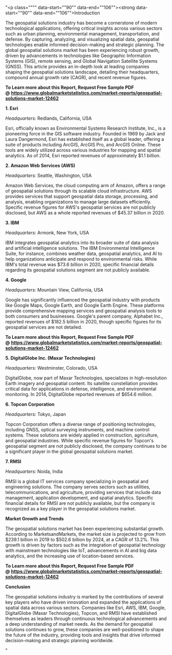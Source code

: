 "<p class="""" data-start=""90"" data-end=""106""><strong data-start=""90"" data-end=""106"">Introduction</strong></p>
<p class="""" data-start=""108"" data-end=""303""><span class=""relative -mx-px my-[-0.2rem] rounded px-px py-[0.2rem]"">The geospatial solutions industry has become a cornerstone of modern technological applications, offering critical insights across various sectors such as urban planning, environmental management, transportation, and defense.</span> <span class=""relative -mx-px my-[-0.2rem] rounded px-px py-[0.2rem]"">By capturing, analyzing, and visualizing spatial data, geospatial technologies enable informed decision-making and strategic planning.</span> <span class=""relative -mx-px my-[-0.2rem] rounded px-px py-[0.2rem]"">The global geospatial solutions market has been experiencing robust growth, driven by advancements in technologies like Geographic Information Systems (GIS), remote sensing, and Global Navigation Satellite Systems (GNSS).</span> <span class=""relative -mx-px my-[-0.2rem] rounded px-px py-[0.2rem]"">This article provides an in-depth look at leading companies shaping the geospatial solutions landscape, detailing their headquarters, compound annual growth rate (CAGR), and recent revenue figures.</span></p>
<p class="""" data-start=""108"" data-end=""303""><strong>To Learn more about this Report, Request Free Sample PDF @&nbsp;<a href=""https://www.globalmarketstatistics.com/market-reports/geospatial-solutions-market-12462"">https://www.globalmarketstatistics.com/market-reports/geospatial-solutions-market-12462</a></strong></p>
<p class="""" data-start=""305"" data-end=""316""><strong data-start=""305"" data-end=""316"">1. Esri</strong></p>
<p class="""" data-start=""318"" data-end=""415""><em data-start=""318"" data-end=""333"">Headquarters:</em> <span class=""relative -mx-px my-[-0.2rem] rounded px-px py-[0.2rem]"">Redlands, California, USA</span></p>
<p class="""" data-start=""417"" data-end=""656""><span class=""relative -mx-px my-[-0.2rem] rounded px-px py-[0.2rem]"">Esri, officially known as Environmental Systems Research Institute, Inc., is a pioneering force in the GIS software industry.</span> <span class=""relative -mx-px my-[-0.2rem] rounded px-px py-[0.2rem]"">Founded in 1969 by Jack and Laura Dangermond, Esri has established itself as a global leader, offering a suite of products including ArcGIS, ArcGIS Pro, and ArcGIS Online.</span> <span class=""relative -mx-px my-[-0.2rem] rounded px-px py-[0.2rem]"">These tools are widely utilized across various industries for mapping and spatial analytics.</span> <span class=""relative -mx-px my-[-0.2rem] rounded px-px py-[0.2rem]"">As of 2014, Esri reported revenues of approximately $1.1 billion.</span></p>
<p class="""" data-start=""658"" data-end=""690""><strong data-start=""658"" data-end=""690"">2. Amazon Web Services (AWS)</strong></p>
<p class="""" data-start=""692"" data-end=""793""><em data-start=""692"" data-end=""707"">Headquarters:</em> <span class=""relative -mx-px my-[-0.2rem] rounded px-px py-[0.2rem]"">Seattle, Washington, USA</span></p>
<p class="""" data-start=""795"" data-end=""960""><span class=""relative -mx-px my-[-0.2rem] rounded px-px py-[0.2rem]"">Amazon Web Services, the cloud computing arm of Amazon, offers a range of geospatial solutions through its scalable cloud infrastructure.</span> <span class=""relative -mx-px my-[-0.2rem] rounded px-px py-[0.2rem]"">AWS provides services that support geospatial data storage, processing, and analysis, enabling organizations to manage large datasets efficiently.</span> <span class=""relative -mx-px my-[-0.2rem] rounded px-px py-[0.2rem]"">Specific revenue figures for AWS's geospatial services are not publicly disclosed, but AWS as a whole reported revenues of $45.37 billion in 2020.</span></p>
<p class="""" data-start=""962"" data-end=""972""><strong data-start=""962"" data-end=""972"">3. IBM</strong></p>
<p class="""" data-start=""974"" data-end=""1075""><em data-start=""974"" data-end=""989"">Headquarters:</em> <span class=""relative -mx-px my-[-0.2rem] rounded px-px py-[0.2rem]"">Armonk, New York, USA</span></p>
<p class="""" data-start=""1077"" data-end=""1242""><span class=""relative -mx-px my-[-0.2rem] rounded px-px py-[0.2rem]"">IBM integrates geospatial analytics into its broader suite of data analysis and artificial intelligence solutions.</span> <span class=""relative -mx-px my-[-0.2rem] rounded px-px py-[0.2rem]"">The IBM Environmental Intelligence Suite, for instance, combines weather data, geospatial analytics, and AI to help organizations anticipate and respond to environmental risks.</span> <span class=""relative -mx-px my-[-0.2rem] rounded px-px py-[0.2rem]"">While IBM's total revenue was $73.6 billion in 2020, specific financial details regarding its geospatial solutions segment are not publicly available.</span></p>
<p class="""" data-start=""1244"" data-end=""1257""><strong data-start=""1244"" data-end=""1257"">4. Google</strong></p>
<p class="""" data-start=""1259"" data-end=""1360""><em data-start=""1259"" data-end=""1274"">Headquarters:</em> <span class=""relative -mx-px my-[-0.2rem] rounded px-px py-[0.2rem]"">Mountain View, California, USA</span></p>
<p class="""" data-start=""1362"" data-end=""1527""><span class=""relative -mx-px my-[-0.2rem] rounded px-px py-[0.2rem]"">Google has significantly influenced the geospatial industry with products like Google Maps, Google Earth, and Google Earth Engine.</span> <span class=""relative -mx-px my-[-0.2rem] rounded px-px py-[0.2rem]"">These platforms provide comprehensive mapping services and geospatial analysis tools to both consumers and businesses.</span> <span class=""relative -mx-px my-[-0.2rem] rounded px-px py-[0.2rem]"">Google's parent company, Alphabet Inc., reported revenues of $182.5 billion in 2020, though specific figures for its geospatial services are not detailed.</span></p>
<p class="""" data-start=""1362"" data-end=""1527""><strong>To Learn more about this Report, Request Free Sample PDF @&nbsp;<a href=""https://www.globalmarketstatistics.com/market-reports/geospatial-solutions-market-12462"">https://www.globalmarketstatistics.com/market-reports/geospatial-solutions-market-12462</a></strong></p>
<p class="""" data-start=""1529"" data-end=""1574""><strong data-start=""1529"" data-end=""1574"">5. DigitalGlobe Inc. (Maxar Technologies)</strong></p>
<p class="""" data-start=""1576"" data-end=""1677""><em data-start=""1576"" data-end=""1591"">Headquarters:</em> <span class=""relative -mx-px my-[-0.2rem] rounded px-px py-[0.2rem]"">Westminster, Colorado, USA</span></p>
<p class="""" data-start=""1679"" data-end=""1884""><span class=""relative -mx-px my-[-0.2rem] rounded px-px py-[0.2rem]"">DigitalGlobe, now part of Maxar Technologies, specializes in high-resolution Earth imagery and geospatial content.</span> <span class=""relative -mx-px my-[-0.2rem] rounded px-px py-[0.2rem]"">Its satellite constellation provides critical data for applications in defense, intelligence, and environmental monitoring.</span> <span class=""relative -mx-px my-[-0.2rem] rounded px-px py-[0.2rem]"">In 2014, DigitalGlobe reported revenues of $654.6 million.</span></p>
<p class="""" data-start=""1886"" data-end=""1911""><strong data-start=""1886"" data-end=""1911"">6. Topcon Corporation</strong></p>
<p class="""" data-start=""1913"" data-end=""2014""><em data-start=""1913"" data-end=""1928"">Headquarters:</em> <span class=""relative -mx-px my-[-0.2rem] rounded px-px py-[0.2rem]"">Tokyo, Japan</span></p>
<p class="""" data-start=""2016"" data-end=""2181""><span class=""relative -mx-px my-[-0.2rem] rounded px-px py-[0.2rem]"">Topcon Corporation offers a diverse range of positioning technologies, including GNSS, optical surveying instruments, and machine control systems.</span> <span class=""relative -mx-px my-[-0.2rem] rounded px-px py-[0.2rem]"">These solutions are widely applied in construction, agriculture, and geospatial industries.</span> <span class=""relative -mx-px my-[-0.2rem] rounded px-px py-[0.2rem]"">While specific revenue figures for Topcon's geospatial segment are not publicly disclosed, the company continues to be a significant player in the global geospatial solutions market.</span></p>
<p class="""" data-start=""2183"" data-end=""2194""><strong data-start=""2183"" data-end=""2194"">7. RMSI</strong></p>
<p class="""" data-start=""2196"" data-end=""2297""><em data-start=""2196"" data-end=""2211"">Headquarters:</em> <span class=""relative -mx-px my-[-0.2rem] rounded px-px py-[0.2rem]"">Noida, India</span></p>
<p class="""" data-start=""2299"" data-end=""2464""><span class=""relative -mx-px my-[-0.2rem] rounded px-px py-[0.2rem]"">RMSI is a global IT services company specializing in geospatial and engineering solutions.</span> <span class=""relative -mx-px my-[-0.2rem] rounded px-px py-[0.2rem]"">The company serves sectors such as utilities, telecommunications, and agriculture, providing services that include data management, application development, and spatial analytics.</span> <span class=""relative -mx-px my-[-0.2rem] rounded px-px py-[0.2rem]"">Specific financial details for RMSI are not publicly available, but the company is recognized as a key player in the geospatial solutions market.</span></p>
<p class="""" data-start=""2466"" data-end=""2494""><strong data-start=""2466"" data-end=""2494"">Market Growth and Trends</strong></p>
<p class="""" data-start=""2496"" data-end=""2701""><span class=""relative -mx-px my-[-0.2rem] rounded px-px py-[0.2rem]"">The geospatial solutions market has been experiencing substantial growth.</span> <span class=""relative -mx-px my-[-0.2rem] rounded px-px py-[0.2rem]"">According to MarketsandMarkets, the market size is projected to grow from $239.1 billion in 2019 to $502.6 billion by 2024, at a CAGR of 13.2%.</span> <span class=""relative -mx-px my-[-0.2rem] rounded px-px py-[0.2rem]"">This growth is driven by factors such as the integration of geospatial technology with mainstream technologies like IoT, advancements in AI and big data analytics, and the increasing use of location-based services.</span></p>
<p class="""" data-start=""2496"" data-end=""2701""><strong>To Learn more about this Report, Request Free Sample PDF @&nbsp;<a href=""https://www.globalmarketstatistics.com/market-reports/geospatial-solutions-market-12462"">https://www.globalmarketstatistics.com/market-reports/geospatial-solutions-market-12462</a></strong></p>
<p class="""" data-start=""2703"" data-end=""2717""><strong data-start=""2703"" data-end=""2717"">Conclusion</strong></p>
<p class="""" data-start=""2719"" data-end=""2884""><span class=""relative -mx-px my-[-0.2rem] rounded px-px py-[0.2rem]"">The geospatial solutions industry is marked by the contributions of several key players who have driven innovation and expanded the applications of spatial data across various sectors.</span> <span class=""relative -mx-px my-[-0.2rem] rounded px-px py-[0.2rem]"">Companies like Esri, AWS, IBM, Google, DigitalGlobe (Maxar Technologies), Topcon, and RMSI have established themselves as leaders through continuous technological advancements and a deep understanding of market needs.</span> <span class=""relative -mx-px my-[-0.2rem] rounded px-px py-[0.2rem]"">As the demand for geospatial solutions continues to grow, these companies are well-positioned to shape the future of the industry, providing tools and insights that drive informed decision-making and strategic planning worldwide.</span></p>"
